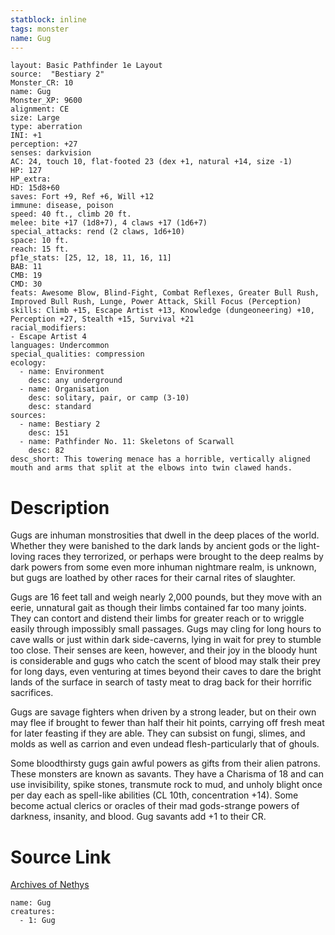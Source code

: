 ```yaml
---
statblock: inline
tags: monster
name: Gug
---
```

```statblock
layout: Basic Pathfinder 1e Layout
source:  "Bestiary 2"
Monster_CR: 10
name: Gug
Monster_XP: 9600
alignment: CE
size: Large
type: aberration
INI: +1
perception: +27
senses: darkvision
AC: 24, touch 10, flat-footed 23 (dex +1, natural +14, size -1)
HP: 127
HP_extra: 
HD: 15d8+60
saves: Fort +9, Ref +6, Will +12
immune: disease, poison
speed: 40 ft., climb 20 ft.
melee: bite +17 (1d8+7), 4 claws +17 (1d6+7)
special_attacks: rend (2 claws, 1d6+10)
space: 10 ft.
reach: 15 ft.
pf1e_stats: [25, 12, 18, 11, 16, 11]
BAB: 11
CMB: 19
CMD: 30
feats: Awesome Blow, Blind-Fight, Combat Reflexes, Greater Bull Rush, Improved Bull Rush, Lunge, Power Attack, Skill Focus (Perception)
skills: Climb +15, Escape Artist +13, Knowledge (dungeoneering) +10, Perception +27, Stealth +15, Survival +21
racial_modifiers:
- Escape Artist 4
languages: Undercommon
special_qualities: compression
ecology:
  - name: Environment
    desc: any underground
  - name: Organisation
    desc: solitary, pair, or camp (3-10)
    desc: standard
sources:
  - name: Bestiary 2
    desc: 151
  - name: Pathfinder No. 11: Skeletons of Scarwall
    desc: 82
desc_short: This towering menace has a horrible, vertically aligned mouth and arms that split at the elbows into twin clawed hands.
```
# Description
Gugs are inhuman monstrosities that dwell in the deep places of the world. Whether they were banished to the dark lands by ancient gods or the light-loving races they terrorized, or perhaps were brought to the deep realms by dark powers from some even more inhuman nightmare realm, is unknown, but gugs are loathed by other races for their carnal rites of slaughter.

Gugs are 16 feet tall and weigh nearly 2,000 pounds, but they move with an eerie, unnatural gait as though their limbs contained far too many joints. They can contort and distend their limbs for greater reach or to wriggle easily through impossibly small passages. Gugs may cling for long hours to cave walls or just within dark side-caverns, lying in wait for prey to stumble too close. Their senses are keen, however, and their joy in the bloody hunt is considerable and gugs who catch the scent of blood may stalk their prey for long days, even venturing at times beyond their caves to dare the bright lands of the surface in search of tasty meat to drag back for their horrific sacrifices.

Gugs are savage fighters when driven by a strong leader, but on their own may flee if brought to fewer than half their hit points, carrying off fresh meat for later feasting if they are able. They can subsist on fungi, slimes, and molds as well as carrion and even undead flesh-particularly that of ghouls.

Some bloodthirsty gugs gain awful powers as gifts from their alien patrons. These monsters are known as savants. They have a Charisma of 18 and can use invisibility, spike stones, transmute rock to mud, and unholy blight once per day each as spell-like abilities (CL 10th, concentration +14). Some become actual clerics or oracles of their mad gods-strange powers of darkness, insanity, and blood. Gug savants add +1 to their CR.
# Source Link
[Archives of Nethys](https://aonprd.com/MonsterDisplay.aspx?ItemName=Gug)
```encounter-table
name: Gug
creatures:
  - 1: Gug
```
